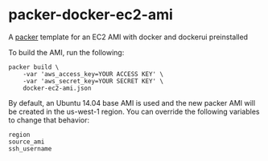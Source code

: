 # packer-docker-ec2-ami

A [packer](https://packer.io/) template for an EC2 AMI with docker and dockerui preinstalled

To build the AMI, run the following:

```
packer build \
    -var 'aws_access_key=YOUR ACCESS KEY' \
    -var 'aws_secret_key=YOUR SECRET KEY' \
    docker-ec2-ami.json
```

By default, an Ubuntu 14.04 base AMI is used and the new packer AMI will be created in the us-west-1 region. You can override the following variables to change that behavior:

```
region
source_ami
ssh_username
```
